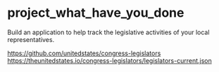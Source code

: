 # project_what_have_you_done
Build an application to help track the legislative activities of your local representatives.


https://github.com/unitedstates/congress-legislators
https://theunitedstates.io/congress-legislators/legislators-current.json
